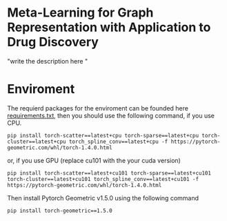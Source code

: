 # Meta-Learning for Graph Representation with Application to Drug Discovery

 "write the description here "

# Enviroment

The requierd packages for the enviroment can be founded here [requirements.txt](Meta-Graph/requirements.txt), then you should use the following command, if you use CPU.

```
pip install torch-scatter==latest+cpu torch-sparse==latest+cpu torch-cluster==latest+cpu torch_spline_conv==latest+cpu -f https://pytorch-geometric.com/whl/torch-1.4.0.html 
```
or, if you use GPU (replace cu101 with the your cuda version)

```
pip install torch-scatter==latest+cu101 torch-sparse==latest+cu101 torch-cluster==latest+cu101 torch_spline_conv==latest+cu101 -f https://pytorch-geometric.com/whl/torch-1.4.0.html
```
Then install Pytorch Geometric v1.5.0 using the following command
```
pip install torch-geometric==1.5.0
```
